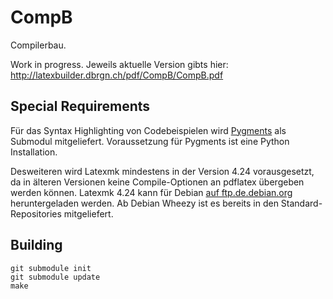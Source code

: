 CompB
=====

Compilerbau.

Work in progress. Jeweils aktuelle Version gibts hier: http://latexbuilder.dbrgn.ch/pdf/CompB/CompB.pdf


Special Requirements
--------------------

Für das Syntax Highlighting von Codebeispielen wird
[Pygments](http://pygments.org/) als Submodul mitgeliefert.
Voraussetzung für Pygments ist eine Python Installation.

Desweiteren wird Latexmk mindestens in der Version 4.24 vorausgesetzt,
da in älteren Versionen keine Compile-Optionen an pdflatex übergeben
werden können. Latexmk 4.24 kann für Debian
[auf ftp.de.debian.org](http://ftp.de.debian.org/debian/pool/main/l/latexmk/)
heruntergeladen werden. Ab Debian Wheezy ist es bereits in den
Standard-Repositories mitgeliefert.


Building
--------

    git submodule init
    git submodule update
    make

